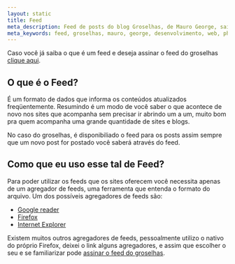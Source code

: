 ```yaml
---
layout: static
title: Feed
meta_description: Feed de posts do blog Groselhas, de Mauro George, saiba como assinar, e assine.
meta_keywords: feed, groselhas, mauro, george, desenvolvimento, web, php, cakephp, ruby, rails, git
---
```


Caso você já saiba o que é um feed e deseja assinar o feed do groselhas [clique aqui](http://feeds.feedburner.com/groselhas "clique aqui para assinar o feed de groselhas").

## O que é o Feed?

É um formato de dados que informa os conteúdos atualizados freqüentemente. Resumindo é um modo de você saber o que  acontece de novo nos sites que acompanha sem precisar ir abrindo um a um, muito  bom pra quem acompanha uma grande quantidade de sites e blogs.

No caso do groselhas, é disponibiliado o feed para os posts assim sempre que um novo post for postado você saberá através do feed.

## Como que eu uso esse tal de Feed?

Para poder utilizar os feeds que os sites oferecem você  necessita apenas de um agregador de feeds, uma ferramenta que entenda o formato  do arquivo. Um dos possíveis agregadores de feeds são:

* [Google  reader](http://www.google.com.br/reader/ "Google Reader leitor de feed")
* [Firefox](http://br.mozdev.org/firefox/rss "Firefox leitor de feed")
* [Internet  Explorer](http://www.microsoft.com/brasil/windows/products/winfamily/ie/iefaq.mspx "Internet Explorer leitor de feed")

Existem muitos outros agregadores de  feeds, pessoalmente utilizo o nativo do próprio Firefox, deixei o link alguns agregadores, e assim que escolher o seu e se familiarizar pode [assinar o feed do groselhas](/atom.xml "assine aqui o feed do groselhas").
